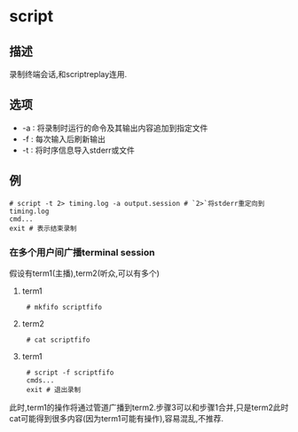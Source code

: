 # script

## 描述

录制终端会话,和scriptreplay连用.

## 选项

- -a ∶ 将录制时运行的命令及其输出内容追加到指定文件
- -f : 每次输入后刷新输出
- -t ∶ 将时序信息导入stderr或文件

## 例

    # script -t 2> timing.log -a output.session # `2>`将stderr重定向到timing.log
    cmd...
    exit # 表示结束录制

### 在多个用户间广播terminal session

假设有term1(主播),term2(听众,可以有多个)

1. term1

        # mkfifo scriptfifo

2. term2

        # cat scriptfifo

3. term1

        # script -f scriptfifo
        cmds...
        exit # 退出录制

此时,term1的操作将通过管道广播到term2.步骤3可以和步骤1合并,只是term2此时cat可能得到很多内容(因为term1可能有操作),容易混乱,不推荐.
